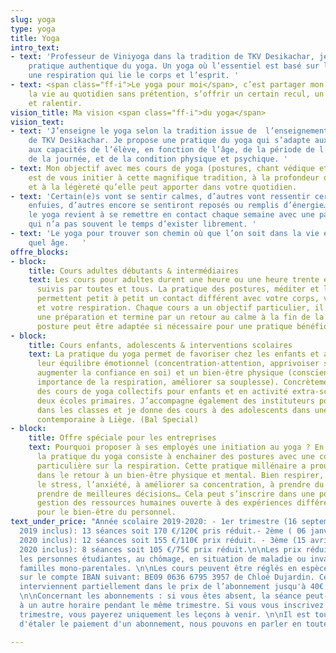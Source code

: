 ```yaml
---
slug: yoga
type: yoga
title: Yoga
intro_text:
- text: 'Professeur de Viniyoga dans la tradition de TKV Desikachar, je propose une
    pratique authentique du yoga. Un yoga où l’essentiel est basé sur le  souffle,
    une respiration qui lie le corps et l’esprit. '
- text: <span class="ff-i">Le yoga pour moi</span>, c’est partager mon regard sur
    la vie au quotidien sans prétention, s’offrir un certain recul, un peu de hauteur
    et ralentir.
vision_title: Ma vision <span class="ff-i">du yoga</span>
vision_text:
- text: 'J’enseigne le yoga selon la tradition issue de  l’enseignement de Krishnamacharya et
    de TKV Desikachar. Je propose une pratique du yoga qui s’adapte aux besoins et
    aux capacités de l’élève, en fonction de l’âge, de la période de l’année, le moment
    de la journée, et de la condition physique et psychique. '
- text: Mon objectif avec mes cours de yoga (postures, chant védique et méditation)
    est de vous initier à cette magnifique tradition, à la profondeur de son apport
    et à la légèreté qu’elle peut apporter dans votre quotidien.
- text: 'Certain(e)s vont se sentir calmes, d’autres vont ressentir certaines émotions
    enfuies, d’autres encore se sentiront reposés ou remplis d’énergie… Pratiquer
    le yoga revient à se remettre en contact chaque semaine avec une partie de soi
    qui n’a pas souvent le temps d’exister librement. '
- text: 'Le yoga pour trouver son chemin où que l’on soit dans la vie et à n’importe
    quel âge.   '
offre_blocks:
- block:
    title: Cours adultes débutants & intermédiaires
    text: Les cours pour adultes durent une heure ou une heure trente et peuvent être
      suivis par toutes et tous. La pratique des postures, méditer et le chant védique
      permettent petit à petit un contact différent avec votre corps, votre esprit
      et votre respiration. Chaque cours a un objectif particulier, il débute avec
      une préparation et termine par un retour au calme à la fin de la séance. Chaque
      posture peut être adaptée si nécessaire pour une pratique bénéfique et respectueuse.
- block:
    title: Cours enfants, adolescents & interventions scolaires
    text: La pratique du yoga permet de favoriser chez les enfants et adolescents
      leur équilibre émotionnel (concentration-attention, apprivoiser ses émotions,
      augmenter la confiance en soi) et un bien-être physique (conscience de son corps,
      importance de la respiration, améliorer sa souplesse). Concrètement, j’organise
      des cours de yoga collectifs pour enfants et en activité extra-scolaire dans
      deux écoles primaires. J’accompagne également des instituteurs pour une sensibilisation
      dans les classes et je donne des cours à des adolescents dans une école de danse
      contemporaine à Liège. (Bal Special)
- block:
    title: Offre spéciale pour les entreprises
    text: Pourquoi proposer à ses employés une initiation au yoga ? En quelques mots,
      la pratique du yoga consiste à enchainer des postures avec une concentration
      particulière sur la respiration. Cette pratique millénaire a prouvé son efficacité
      dans le retour à un bien-être physique et mental. Bien respirer, aider à gérer
      le stress, l’anxiété, à améliorer sa concentration, à prendre du recul pour
      prendre de meilleures décisions… Cela peut s’inscrire dans une politique de
      gestion des ressources humaines ouverte à des expériences différentes et constructive
      pour le bien-être du personnel.
text_under_price: "Année scolaire 2019-2020: - 1er trimestre (16 septembre au 21 décembre
  2019 inclus): 13 séances soit 170 €/120€ pris réduit.- 2ème ( 06 janvier au 3 avril
  2020 inclus): 12 séances soit 155 €/110€ prix réduit. - 3ème (15 avril au 20 juin
  2020 inclus): 8 séances soit 105 €/75€ prix réduit.\n\nLes prix réduits concernent
  les personnes étudiantes, au chômage, en situation de maladie ou invalidité et les
  familles mono-parentales. \n\nLes cours peuvent être réglés en espèces ou par virement
  sur le compte IBAN suivant: BE09 0636 6795 3957 de Chloé Dujardin. Certaines mutuelles
  interviennent partiellement dans le prix de l’abonnement jusqu'à 40€ par an, renseignez-vous.
  \n\nConcernant les abonnements : si vous êtes absent, la séance peut-être récupérée
  à un autre horaire pendant le même trimestre. Si vous vous inscrivez en cours de
  trimestre, vous payerez uniquement les leçons à venir. \n\nIl est tout à fait possible
  d'étaler le paiement d'un abonnement, nous pouvons en parler en toute discrétion. "

---
```

